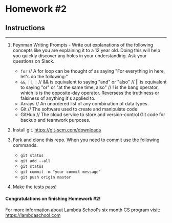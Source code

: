 # Homework #2

## Instructions
---
1. Feynman Writing Prompts - Write out explanations of the following concepts like you are explaining it to a 12 year old.  Doing this will help you quickly discover any holes in your understanding.  Ask your questions on Slack.
		
	* `for`
		// A for loop can be thought of as saying "For everything in here, let's do the following:"
	* `&&`, `||`, `!`
		// && is equivalent to saying "and" or "also"
		// || is equivalent to saying "or" or "at the same time, also"
		// ! is the bang operator, which is is the opposite-day operator. Reversess the truthiness or falsiness of anything it's applied to.
	* Arrays
		// An unordered list of any combination of data types.
	* Git
		// The software used to create and manipulate code.
	* GitHub
		// The cloud service to store and version-control Git code for backup and teamwork purposes.


2. Install git.  https://git-scm.com/downloads


3. Fork and clone this repo.  When you need to commit use the following commands.
		
	* `git status`
	* `git add --all`
	* `git status`
	* `git commit -m "your commit message"`
	* `git push origin master`


4. Make the tests pass!


#### Congratulations on finishing Homework #2!

For more information about Lambda School's six month CS program visit: https://lambdaschool.com
